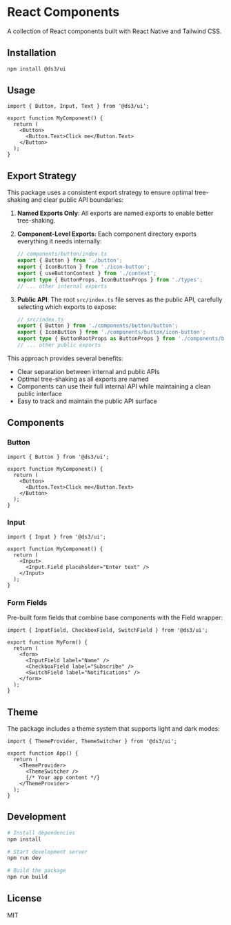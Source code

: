 # React Components

A collection of React components built with React Native and Tailwind CSS.

## Installation

```bash
npm install @ds3/ui
```

## Usage

```tsx
import { Button, Input, Text } from '@ds3/ui';

export function MyComponent() {
  return (
    <Button>
      <Button.Text>Click me</Button.Text>
    </Button>
  );
}
```

## Export Strategy

This package uses a consistent export strategy to ensure optimal tree-shaking and clear public API boundaries:

1. **Named Exports Only**: All exports are named exports to enable better tree-shaking.

2. **Component-Level Exports**: Each component directory exports everything it needs internally:
   ```typescript
   // components/button/index.ts
   export { Button } from './button';
   export { IconButton } from './icon-button';
   export { useButtonContext } from './context';
   export type { ButtonProps, IconButtonProps } from './types';
   // ... other internal exports
   ```

3. **Public API**: The root `src/index.ts` file serves as the public API, carefully selecting which exports to expose:
   ```typescript
   // src/index.ts
   export { Button } from './components/button/button';
   export { IconButton } from './components/button/icon-button';
   export type { ButtonRootProps as ButtonProps } from './components/button/types';
   // ... other public exports
   ```

This approach provides several benefits:
- Clear separation between internal and public APIs
- Optimal tree-shaking as all exports are named
- Components can use their full internal API while maintaining a clean public interface
- Easy to track and maintain the public API surface

## Components

### Button

```tsx
import { Button } from '@ds3/ui';

export function MyComponent() {
  return (
    <Button>
      <Button.Text>Click me</Button.Text>
    </Button>
  );
}
```

### Input

```tsx
import { Input } from '@ds3/ui';

export function MyComponent() {
  return (
    <Input>
      <Input.Field placeholder="Enter text" />
    </Input>
  );
}
```

### Form Fields

Pre-built form fields that combine base components with the Field wrapper:

```tsx
import { InputField, CheckboxField, SwitchField } from '@ds3/ui';

export function MyForm() {
  return (
    <form>
      <InputField label="Name" />
      <CheckboxField label="Subscribe" />
      <SwitchField label="Notifications" />
    </form>
  );
}
```

## Theme

The package includes a theme system that supports light and dark modes:

```tsx
import { ThemeProvider, ThemeSwitcher } from '@ds3/ui';

export function App() {
  return (
    <ThemeProvider>
      <ThemeSwitcher />
      {/* Your app content */}
    </ThemeProvider>
  );
}
```

## Development

```bash
# Install dependencies
npm install

# Start development server
npm run dev

# Build the package
npm run build
```

## License

MIT 
